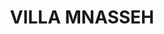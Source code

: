 ---
#preview
title: VILLA MNASSEH
image: /img/project-pic-10.png
short: "Heating System(Boiler, solar and Underfloor Heating)and HVAC System(DX units)."
location: ""
dates: "2011"


details:
    items:
        - label: Main Contractor
          value: BEAINI Engineering

        - label: Mechanical Contractor
          value: MSTech For Engineering S.A.R.L  

        - label: Duration
          value: 2 Years 
        
        - label: Completion Date
          value: 2011
        

#full details
checklist:
    title: Scope Of Work
    items:
        - Heating System(Boiler, solar and Underfloor Heating)
        - HVAC System(DX units)


slider: 
    items:
        - image: /img/project-pic-10.png
          alt: "image"

        - image: /img/project-pic-10(1).png
          alt: "image"      

        - image: /img/project-pic-10(2).png
          alt: "image"    
---